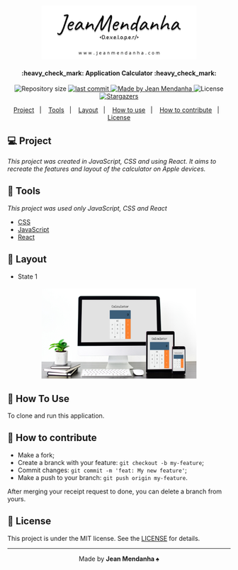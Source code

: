 <h4 align="center">
    <img src="./src/img/topo_black.png" width="350px" /><br>
</h4>

<h4 align="center"> 
	:heavy_check_mark: Application Calculator :heavy_check_mark:
</h4>

<p align="center">
  <img alt="Repository size" src="https://img.shields.io/github/repo-size/JeanMendanhaJr/appCalculator">
    
  <a href="https://github.com/JeanMendanhaJr/css-CheckBoxEfect/commits/master">
    <img alt="last commit" src="https://img.shields.io/github/last-commit/JeanMendanhaJr/appCalculator">
  </a>
  
  <a href="https://www.linkedin.com/in/jeancarlosmendanha/">
    <img alt="Made by Jean Mendanha" src="https://img.shields.io/badge/made%20by-JeanMendanha-%2304D361">
  </a>

  <img alt="License" src="https://img.shields.io/badge/license-MIT-brightgreen">
   <a href="https://github.com/JeanMendanhaJr/css-CheckBoxEfect/stargazers">
    <img alt="Stargazers" src="https://img.shields.io/github/stars/JeanMendanhaJr/appCalculator?style=social">
  </a>
</p>

<p align="center">
  <a href="#-project">Project</a>&nbsp;&nbsp;&nbsp;|&nbsp;&nbsp;&nbsp;
  <a href="#-tools">Tools</a>&nbsp;&nbsp;&nbsp;|&nbsp;&nbsp;&nbsp;
  <a href="#-layout">Layout</a>&nbsp;&nbsp;&nbsp;|&nbsp;&nbsp;&nbsp;
  <a href="#-how-to-use">How to use</a>&nbsp;&nbsp;&nbsp;|&nbsp;&nbsp;&nbsp;
  <a href="#-how-to-contribute">How to contribute</a>&nbsp;&nbsp;&nbsp;|&nbsp;&nbsp;&nbsp;
  <a href="#-license">License</a>
</p>

## 💻 Project

*This project was created in JavaScript, CSS and using React. It aims to recreate the features and layout of the calculator on Apple devices.*

## 🔨 Tools

*This project was used only JavaScript, CSS and React*

- [CSS](https://developer.mozilla.org/pt-BR/docs/Web/CSS) 
- [JavaScript](https://developer.mozilla.org/pt-BR/docs/Aprender/JavaScript)
- [React](https://pt-br.reactjs.org/)

    
## 🔖 Layout

* State 1
<h5 align="center">
    <img src="./src/img/preview_calculator.png" width="350px" /><br>
</h5>

## 🔩 How To Use

To clone and run this application.

## 🤔 How to contribute

- Make a fork;
- Create a branck with your feature: `git checkout -b my-feature`;
- Commit changes: `git commit -m 'feat: My new feature'`;
- Make a push to your branch: `git push origin my-feature`.

After merging your receipt request to done, you can delete a branch from yours.

## 📝 License

This project is under the MIT license. See the [LICENSE](LICENSE.md) for details.

---

<p align="center">Made by <strong>Jean Mendanha ♠️ </p> 





